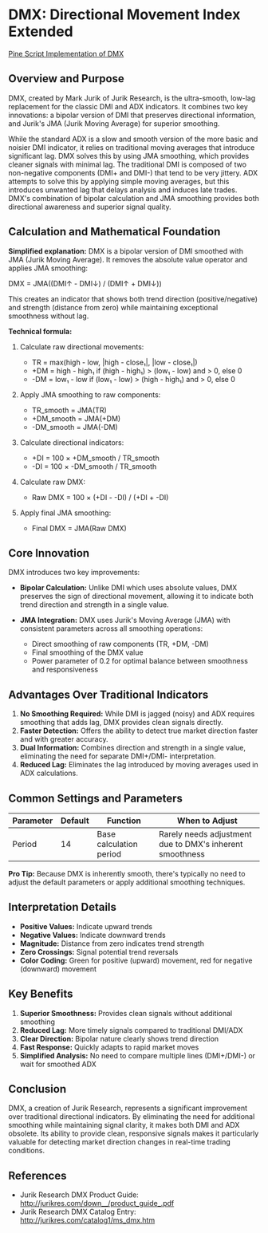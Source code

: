 # DMX: Directional Movement Index Extended

[Pine Script Implementation of DMX](https://github.com/mihakralj/pinescript/blob/main/indicators/dynamics/dmx.pine)

## Overview and Purpose

DMX, created by Mark Jurik of Jurik Research, is the ultra-smooth, low-lag replacement for the classic DMI and ADX indicators. It combines two key innovations: a bipolar version of DMI that preserves directional information, and Jurik's JMA (Jurik Moving Average) for superior smoothing.

While the standard ADX is a slow and smooth version of the more basic and noisier DMI indicator, it relies on traditional moving averages that introduce significant lag. DMX solves this by using JMA smoothing, which provides cleaner signals with minimal lag. The traditional DMI is composed of two non-negative components (DMI+ and DMI-) that tend to be very jittery. ADX attempts to solve this by applying simple moving averages, but this introduces unwanted lag that delays analysis and induces late trades. DMX's combination of bipolar calculation and JMA smoothing provides both directional awareness and superior signal quality.

## Calculation and Mathematical Foundation

**Simplified explanation:**
DMX is a bipolar version of DMI smoothed with JMA (Jurik Moving Average). It removes the absolute value operator and applies JMA smoothing:

DMX = JMA((DMI↑ - DMI↓) / (DMI↑ + DMI↓))

This creates an indicator that shows both trend direction (positive/negative) and strength (distance from zero) while maintaining exceptional smoothness without lag.

**Technical formula:**
1. Calculate raw directional movements:
   * TR = max(high - low, |high - close₁|, |low - close₁|)
   * +DM = high - high₁ if (high - high₁) > (low₁ - low) and > 0, else 0
   * -DM = low₁ - low if (low₁ - low) > (high - high₁) and > 0, else 0

2. Apply JMA smoothing to raw components:
   * TR_smooth = JMA(TR)
   * +DM_smooth = JMA(+DM)
   * -DM_smooth = JMA(-DM)

3. Calculate directional indicators:
   * +DI = 100 × +DM_smooth / TR_smooth
   * -DI = 100 × -DM_smooth / TR_smooth

4. Calculate raw DMX:
   * Raw DMX = 100 × (+DI - -DI) / (+DI + -DI)

5. Apply final JMA smoothing:
   * Final DMX = JMA(Raw DMX)

## Core Innovation

DMX introduces two key improvements:

* **Bipolar Calculation:** Unlike DMI which uses absolute values, DMX preserves the sign of directional movement, allowing it to indicate both trend direction and strength in a single value.

* **JMA Integration:** DMX uses Jurik's Moving Average (JMA) with consistent parameters across all smoothing operations:
  - Direct smoothing of raw components (TR, +DM, -DM)
  - Final smoothing of the DMX value
  - Power parameter of 0.2 for optimal balance between smoothness and responsiveness

## Advantages Over Traditional Indicators

1. **No Smoothing Required:** While DMI is jagged (noisy) and ADX requires smoothing that adds lag, DMX provides clean signals directly.
2. **Faster Detection:** Offers the ability to detect true market direction faster and with greater accuracy.
3. **Dual Information:** Combines direction and strength in a single value, eliminating the need for separate DMI+/DMI- interpretation.
4. **Reduced Lag:** Eliminates the lag introduced by moving averages used in ADX calculations.

## Common Settings and Parameters

| Parameter | Default | Function | When to Adjust |
|-----------|---------|----------|---------------|
| Period | 14 | Base calculation period | Rarely needs adjustment due to DMX's inherent smoothness |

**Pro Tip:** Because DMX is inherently smooth, there's typically no need to adjust the default parameters or apply additional smoothing techniques.

## Interpretation Details

* **Positive Values:** Indicate upward trends
* **Negative Values:** Indicate downward trends
* **Magnitude:** Distance from zero indicates trend strength
* **Zero Crossings:** Signal potential trend reversals
* **Color Coding:** Green for positive (upward) movement, red for negative (downward) movement

## Key Benefits

1. **Superior Smoothness:** Provides clean signals without additional smoothing
2. **Reduced Lag:** More timely signals compared to traditional DMI/ADX
3. **Clear Direction:** Bipolar nature clearly shows trend direction
4. **Fast Response:** Quickly adapts to rapid market moves
5. **Simplified Analysis:** No need to compare multiple lines (DMI+/DMI-) or wait for smoothed ADX

## Conclusion

DMX, a creation of Jurik Research, represents a significant improvement over traditional directional indicators. By eliminating the need for additional smoothing while maintaining signal clarity, it makes both DMI and ADX obsolete. Its ability to provide clean, responsive signals makes it particularly valuable for detecting market direction changes in real-time trading conditions.

## References

* Jurik Research DMX Product Guide: http://jurikres.com/down__/product_guide_.pdf
* Jurik Research DMX Catalog Entry: http://jurikres.com/catalog1/ms_dmx.htm
